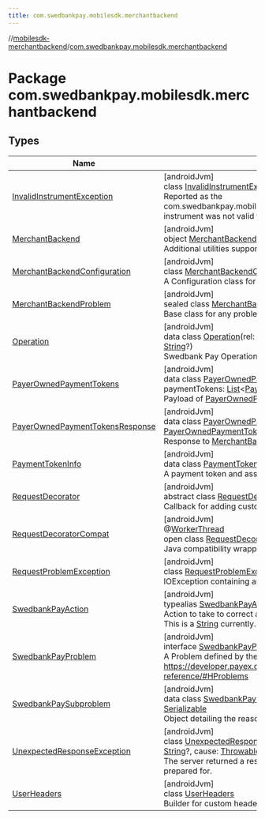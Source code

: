 ```yaml
---
title: com.swedbankpay.mobilesdk.merchantbackend
---
```

//[mobilesdk-merchantbackend](../../index.html)/[com.swedbankpay.mobilesdk.merchantbackend](index.html)



# Package com.swedbankpay.mobilesdk.merchantbackend



## Types


| Name | Summary |
|---|---|
| [InvalidInstrumentException](-invalid-instrument-exception/index.html) | [androidJvm]<br>class [InvalidInstrumentException](-invalid-instrument-exception/index.html)(instrument: [String](https://kotlinlang.org/api/latest/jvm/stdlib/kotlin/-string/index.html), cause: [Throwable](https://kotlinlang.org/api/latest/jvm/stdlib/kotlin/-throwable/index.html)?) : [Exception](https://developer.android.com/reference/kotlin/java/lang/Exception.html)<br>Reported as the com.swedbankpay.mobilesdk.PaymentViewModel.RichState.updateException if the instrument was not valid for the payment order. |
| [MerchantBackend](-merchant-backend/index.html) | [androidJvm]<br>object [MerchantBackend](-merchant-backend/index.html)<br>Additional utilities supported by the Merchant Backend |
| [MerchantBackendConfiguration](-merchant-backend-configuration/index.html) | [androidJvm]<br>class [MerchantBackendConfiguration](-merchant-backend-configuration/index.html) : Configuration<br>A Configuration class for the Merchant Backend API. |
| [MerchantBackendProblem](-merchant-backend-problem/index.html) | [androidJvm]<br>sealed class [MerchantBackendProblem](-merchant-backend-problem/index.html) : Problem<br>Base class for any problems encountered in the payment. |
| [Operation](-operation/index.html) | [androidJvm]<br>data class [Operation](-operation/index.html)(rel: [String](https://kotlinlang.org/api/latest/jvm/stdlib/kotlin/-string/index.html)?, method: [String](https://kotlinlang.org/api/latest/jvm/stdlib/kotlin/-string/index.html)?, href: [String](https://kotlinlang.org/api/latest/jvm/stdlib/kotlin/-string/index.html)?, contentType: [String](https://kotlinlang.org/api/latest/jvm/stdlib/kotlin/-string/index.html)?)<br>Swedbank Pay Operation. Operations are invoked by making an HTTP request. |
| [PayerOwnedPaymentTokens](-payer-owned-payment-tokens/index.html) | [androidJvm]<br>data class [PayerOwnedPaymentTokens](-payer-owned-payment-tokens/index.html)(id: [String](https://kotlinlang.org/api/latest/jvm/stdlib/kotlin/-string/index.html), payerReference: [String](https://kotlinlang.org/api/latest/jvm/stdlib/kotlin/-string/index.html), paymentTokens: [List](https://kotlinlang.org/api/latest/jvm/stdlib/kotlin.collections/-list/index.html)&lt;[PaymentTokenInfo](-payment-token-info/index.html)&gt;)<br>Payload of [PayerOwnedPaymentTokensResponse](-payer-owned-payment-tokens-response/index.html) |
| [PayerOwnedPaymentTokensResponse](-payer-owned-payment-tokens-response/index.html) | [androidJvm]<br>data class [PayerOwnedPaymentTokensResponse](-payer-owned-payment-tokens-response/index.html)(payerOwnedPaymentTokens: [PayerOwnedPaymentTokens](-payer-owned-payment-tokens/index.html), operations: [List](https://kotlinlang.org/api/latest/jvm/stdlib/kotlin.collections/-list/index.html)&lt;[Operation](-operation/index.html)&gt;)<br>Response to [MerchantBackend.getPayerOwnedPaymentTokens](-merchant-backend/get-payer-owned-payment-tokens.html) |
| [PaymentTokenInfo](-payment-token-info/index.html) | [androidJvm]<br>data class [PaymentTokenInfo](-payment-token-info/index.html)<br>A payment token and associated information. |
| [RequestDecorator](-request-decorator/index.html) | [androidJvm]<br>abstract class [RequestDecorator](-request-decorator/index.html)<br>Callback for adding custom headers to backend requests. |
| [RequestDecoratorCompat](-request-decorator-compat/index.html) | [androidJvm]<br>@[WorkerThread](https://developer.android.com/reference/kotlin/androidx/annotation/WorkerThread.html)<br>open class [RequestDecoratorCompat](-request-decorator-compat/index.html) : [RequestDecorator](-request-decorator/index.html)<br>Java compatibility wrapper for [RequestDecorator](-request-decorator/index.html). |
| [RequestProblemException](-request-problem-exception/index.html) | [androidJvm]<br>class [RequestProblemException](-request-problem-exception/index.html)(problem: Problem) : [IOException](https://developer.android.com/reference/kotlin/java/io/IOException.html)<br>IOException containing an RFC 7807 Problem object describing the error. |
| [SwedbankPayAction](index.html#853214653%2FClasslikes%2F1689614965) | [androidJvm]<br>typealias [SwedbankPayAction](index.html#853214653%2FClasslikes%2F1689614965) = [String](https://kotlinlang.org/api/latest/jvm/stdlib/kotlin/-string/index.html)<br>Action to take to correct a problem reported by the Swedbank Pay backend.<br>This is a [String](https://kotlinlang.org/api/latest/jvm/stdlib/kotlin/-string/index.html) currently. Please refer to Swedbank Pay for possible values. |
| [SwedbankPayProblem](-swedbank-pay-problem/index.html) | [androidJvm]<br>interface [SwedbankPayProblem](-swedbank-pay-problem/index.html)<br>A Problem defined by the Swedbank Pay backend. https://developer.payex.com/xwiki/wiki/developer/view/Main/ecommerce/technical-reference/#HProblems |
| [SwedbankPaySubproblem](-swedbank-pay-subproblem/index.html) | [androidJvm]<br>data class [SwedbankPaySubproblem](-swedbank-pay-subproblem/index.html)(name: [String](https://kotlinlang.org/api/latest/jvm/stdlib/kotlin/-string/index.html)?, description: [String](https://kotlinlang.org/api/latest/jvm/stdlib/kotlin/-string/index.html)?) : [Serializable](https://developer.android.com/reference/kotlin/java/io/Serializable.html)<br>Object detailing the reason for a [SwedbankPayProblem](-swedbank-pay-problem/index.html). |
| [UnexpectedResponseException](-unexpected-response-exception/index.html) | [androidJvm]<br>class [UnexpectedResponseException](-unexpected-response-exception/index.html)(status: [Int](https://kotlinlang.org/api/latest/jvm/stdlib/kotlin/-int/index.html), contentType: [String](https://kotlinlang.org/api/latest/jvm/stdlib/kotlin/-string/index.html)?, body: [String](https://kotlinlang.org/api/latest/jvm/stdlib/kotlin/-string/index.html)?, cause: [Throwable](https://kotlinlang.org/api/latest/jvm/stdlib/kotlin/-throwable/index.html)?) : [IOException](https://developer.android.com/reference/kotlin/java/io/IOException.html)<br>The server returned a response that [MerchantBackendConfiguration](-merchant-backend-configuration/index.html) was not prepared for. |
| [UserHeaders](-user-headers/index.html) | [androidJvm]<br>class [UserHeaders](-user-headers/index.html)<br>Builder for custom headers. |

